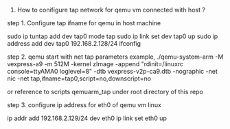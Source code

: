 1. How to conifigure tap network for qemu vm connected with host ? 

step 1. Configure tap ifname for qemu in host machine

sudo ip tuntap add dev tap0 mode tap
sudo ip link set dev tap0 up
sudo ip address add dev tap0 192.168.2.128/24
ifconfig

step 2. qemu start with net tap parameters
example, ./qemu-system-arm -M vexpress-a9 -m 512M -kernel zImage -append "rdinit=/linuxrc console=ttyAMA0 loglevel=8" -dtb vexpress-v2p-ca9.dtb -nographic -net nic -net tap,ifname=tap0,script=no,downscript=no

or reference to scripts qemuarm_tap under root directory of this repo

step 3. configure ip address for eth0 of  qemu vm linux 

ip addr add 192.168.2.129/24 dev eth0
ip link set eth0 up

